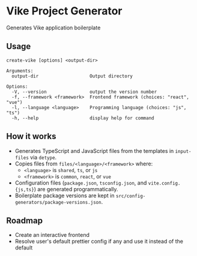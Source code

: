 # Vike Project Generator

Generates Vike application boilerplate

## Usage
```
create-vike [options] <output-dir>

Arguments:
  output-dir                   Output directory

Options:
  -V, --version                output the version number
  -f, --framework <framework>  Frontend framework (choices: "react", "vue")
  -l, --language <language>    Programming language (choices: "js", "ts")
  -h, --help                   display help for command
```

## How it works
- Generates TypeScript and JavaScript files from the templates in `input-files` via `detype`.
- Copies files from `files/<language>/<framework>` where:
  - `<language>` is `shared`, `ts`, or `js`
  - `<framework>` is `common`, `react`, or `vue`
- Configuration files (`package.json`, `tsconfig.json`, and `vite.config.{js,ts}`) are generated programmatically.
- Boilerplate package versions are kept in `src/config-generators/package-versions.json`.

## Roadmap
- Create an interactive frontend
- Resolve user's default prettier config if any and use it instead of the default
